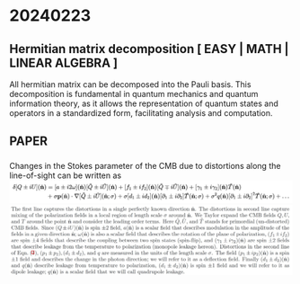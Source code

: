 
# 20240223

## Hermitian matrix decomposition [ EASY | MATH | LINEAR ALGEBRA ]

All hermitian matrix can be decomposed into the Pauli basis. This decomposition is fundamental in quantum mechanics and quantum information theory, as it allows the representation of quantum states and operators in a standardized form, facilitating analysis and computation.

## PAPER

### 

Changes in the Stokes parameter of the CMB due to distortions along the line-of-sight can be written as
![distortion of stokes parameter](./fig/0223_1.jpg)
![parameter meaning](./fig/0223_2.jpg)